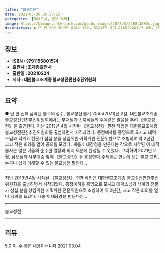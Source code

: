 ```yaml
---
title: "불교성전"
date: 2021-05-30 05:37:52
categories: [국내도서, 종교-역학]
image: https://bimage.interpark.com/goods_image/3/8/8/5/346813885s.jpg
description: ● 단 한 권에 집약된 불교의 정수, 불교성전 불기 2565(2021)년 2월, 대한불교조계종 불교성전편찬추진위원회에서는 부처님과 선지식들의 주옥같은 말씀을 추려 《불교성전》을 출간한다. 지난 2019년 4월 시작된 《불교성전》 편찬 작업은 대한불교조계종 불교성전편찬추진위원회를 출범하
---
```


## **정보**

- **ISBN : 9791155801574**
- **출판사 : 조계종출판사**
- **출판일 : 20210224**
- **저자 : 대한불교조계종 불교성전편찬추진위원회**

------



## **요약**

●  단 한 권에 집약된 불교의 정수, 불교성전 불기 2565(2021)년 2월, 대한불교조계종 불교성전편찬추진위원회에서는 부처님과 선지식들의 주옥같은 말씀을 추려 《불교성전》을 출간한다. 지난 2019년 4월 시작된 《불교성전》 편찬 작업은 대한불교조계종 불교성전편찬추진위원회를 출범하면서 시작되었다. 종정예하를 증명으로 모시고 대덕스님과 각계의 전문가 삼십 분을 상임위원·기획위원·전문위원으로 초빙하여 약 2년간, 크고 작은 회의를 열어 공의를 모았다. 새롭게 대장경을 만든다는 각오로 시작된 이 대작불사는 많은 이들의 순수한 열정과 의지 덕분에 완성될 수 있었다. 그리하여 2021년 2월, 삼보님과 사부대중 앞에 《불교성전》을 봉정한다.주제별로 한눈에 보는 불교 교리, 누구나 쉽게 이해할 수 있는 불교성전 팔만대...

------

지난 2019년 4월 시작된 《불교성전》 편찬 작업은 대한불교조계종 불교성전편찬추진위원회를 출범하면서 시작되었다. 종정예하를 증명으로 모시고 대덕스님과 각계의 전문가 삼십 분을 상임위원·기획위원·전문위원으로 초빙하여 약 2년간, 크고 작은 회의를 열어 공의를 모았다. 새롭게 대장경을 만든다는... 

------


불교성전 

------


## **리뷰** 

5.0 이-수 좋은 내용이ㅂ니다 2021.03.04 <br/>
